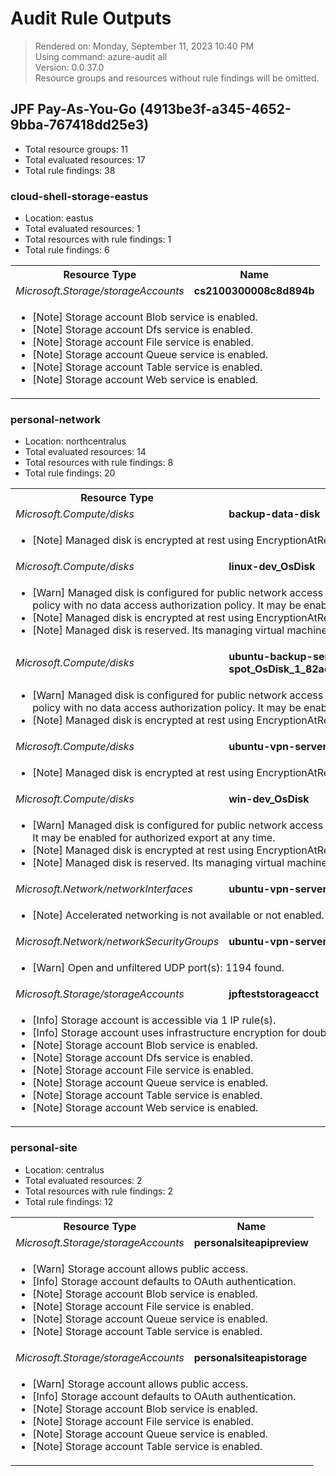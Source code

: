 # Audit Rule Outputs

> Rendered on: Monday, September 11, 2023 10:40 PM <br/>
> Using command: azure-audit all <br/>
> Version: 0.0.37.0 <br/>
> Resource groups and resources without rule findings will be omitted.

## JPF Pay-As-You-Go (4913be3f-a345-4652-9bba-767418dd25e3)

- Total resource groups: 11
- Total evaluated resources: 17
- Total rule findings: 38

### cloud-shell-storage-eastus

- Location: eastus
- Total evaluated resources: 1
- Total resources with rule findings: 1
- Total rule findings: 6

<table width="100%">
<tr>
<th>Resource Type</th>
<th>Name</th>
</tr>
<tr>
<td><em>Microsoft.Storage/storageAccounts</em></td>
<td><strong>cs2100300008c8d894b</strong></td>
</tr>
<tr><td colspan="2"><ul><li>[Note] Storage account Blob service is enabled.</li>
<li>[Note] Storage account Dfs service is enabled.</li>
<li>[Note] Storage account File service is enabled.</li>
<li>[Note] Storage account Queue service is enabled.</li>
<li>[Note] Storage account Table service is enabled.</li>
<li>[Note] Storage account Web service is enabled.</li>
</ul></td></tr>
</table>

### personal-network

- Location: northcentralus
- Total evaluated resources: 14
- Total resources with rule findings: 8
- Total rule findings: 20

<table width="100%">
<tr>
<th>Resource Type</th>
<th>Name</th>
</tr>
<tr>
<td><em>Microsoft.Compute/disks</em></td>
<td><strong>backup-data-disk</strong></td>
</tr>
<tr><td colspan="2"><ul><li>[Note] Managed disk is encrypted at rest using EncryptionAtRestWithPlatformKey.</li>
</ul></td></tr>
<tr>
<td><em>Microsoft.Compute/disks</em></td>
<td><strong>linux-dev_OsDisk</strong></td>
</tr>
<tr><td colspan="2"><ul><li>[Warn] Managed disk is configured for public network access and an allow all network access policy with no data access authorization policy. It may be enabled for export at anytime.</li>
<li>[Note] Managed disk is encrypted at rest using EncryptionAtRestWithPlatformKey.</li>
<li>[Note] Managed disk is reserved. Its managing virtual machine is currently deallocated.</li>
</ul></td></tr>
<tr>
<td><em>Microsoft.Compute/disks</em></td>
<td><strong>ubuntu-backup-server-spot_OsDisk_1_82ad58ea1b864609a678571faedee9b3</strong></td>
</tr>
<tr><td colspan="2"><ul><li>[Warn] Managed disk is configured for public network access and an allow all network access policy with no data access authorization policy. It may be enabled for export at anytime.</li>
<li>[Note] Managed disk is encrypted at rest using EncryptionAtRestWithPlatformKey.</li>
</ul></td></tr>
<tr>
<td><em>Microsoft.Compute/disks</em></td>
<td><strong>ubuntu-vpn-server-spot_OsDisk</strong></td>
</tr>
<tr><td colspan="2"><ul><li>[Note] Managed disk is encrypted at rest using EncryptionAtRestWithPlatformKey.</li>
</ul></td></tr>
<tr>
<td><em>Microsoft.Compute/disks</em></td>
<td><strong>win-dev_OsDisk</strong></td>
</tr>
<tr><td colspan="2"><ul><li>[Warn] Managed disk is configured for public network access using AAD authorization credentials. It may be enabled for authorized export at any time.</li>
<li>[Note] Managed disk is encrypted at rest using EncryptionAtRestWithPlatformKey.</li>
<li>[Note] Managed disk is reserved. Its managing virtual machine is currently deallocated.</li>
</ul></td></tr>
<tr>
<td><em>Microsoft.Network/networkInterfaces</em></td>
<td><strong>ubuntu-vpn-server-spot105</strong></td>
</tr>
<tr><td colspan="2"><ul><li>[Note] Accelerated networking is not available or not enabled.</li>
</ul></td></tr>
<tr>
<td><em>Microsoft.Network/networkSecurityGroups</em></td>
<td><strong>ubuntu-vpn-server-spot-nsg</strong></td>
</tr>
<tr><td colspan="2"><ul><li>[Warn] Open and unfiltered UDP port(s): 1194 found.</li>
</ul></td></tr>
<tr>
<td><em>Microsoft.Storage/storageAccounts</em></td>
<td><strong>jpfteststorageacct</strong></td>
</tr>
<tr><td colspan="2"><ul><li>[Info] Storage account is accessible via 1 IP rule(s).</li>
<li>[Info] Storage account uses infrastructure encryption for double encryption.</li>
<li>[Note] Storage account Blob service is enabled.</li>
<li>[Note] Storage account Dfs service is enabled.</li>
<li>[Note] Storage account File service is enabled.</li>
<li>[Note] Storage account Queue service is enabled.</li>
<li>[Note] Storage account Table service is enabled.</li>
<li>[Note] Storage account Web service is enabled.</li>
</ul></td></tr>
</table>

### personal-site

- Location: centralus
- Total evaluated resources: 2
- Total resources with rule findings: 2
- Total rule findings: 12

<table width="100%">
<tr>
<th>Resource Type</th>
<th>Name</th>
</tr>
<tr>
<td><em>Microsoft.Storage/storageAccounts</em></td>
<td><strong>personalsiteapipreview</strong></td>
</tr>
<tr><td colspan="2"><ul><li>[Warn] Storage account allows public access.</li>
<li>[Info] Storage account defaults to OAuth authentication.</li>
<li>[Note] Storage account Blob service is enabled.</li>
<li>[Note] Storage account File service is enabled.</li>
<li>[Note] Storage account Queue service is enabled.</li>
<li>[Note] Storage account Table service is enabled.</li>
</ul></td></tr>
<tr>
<td><em>Microsoft.Storage/storageAccounts</em></td>
<td><strong>personalsiteapistorage</strong></td>
</tr>
<tr><td colspan="2"><ul><li>[Warn] Storage account allows public access.</li>
<li>[Info] Storage account defaults to OAuth authentication.</li>
<li>[Note] Storage account Blob service is enabled.</li>
<li>[Note] Storage account File service is enabled.</li>
<li>[Note] Storage account Queue service is enabled.</li>
<li>[Note] Storage account Table service is enabled.</li>
</ul></td></tr>
</table>



